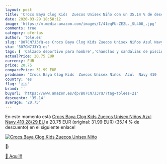 ```yaml
---
layout: post
title: 'Crocs Baya Clog Kids  Zuecos Unisex Niño con un 35.14 % de descuento'
date: 2020-03-29 18:58:12
image: 'https://m.media-amazon.com/images/I/41eqFU-ZE2L._SL400_.jpg'
comments: true
category: ofertas
author: 'tole.es'
slug: 'B07CN7J3YQ-es Crocs Baya Clog Kids Zuecos Unisex Niños Azul Navy 410...'
sku: 'B07CN7J3YQ-es'
tags: [ 'Calzado deportivo para hombre','Chanclas y sandalias de piscina para hombre','Sandalias de vestir para hombre','Zapatillas y calzado deportivo para hombre','Zapatos','Zapatos para hombre','Zapatos y complementos','zuecos', ]
actualPrice: 20.75 EUR
currency: EUR
price: 20.75
comparePrice: 31.99 EUR
prodname: 'Crocs Baya Clog Kids  Zuecos Unisex Niños  Azul  Navy 410   28/29 EU'
country: 'es'
flag: '🇪🇸'
brand: ''
buyurl: 'https://www.amazon.es/dp/B07CN7J3YQ/?tag=tolees-21'
descuento: '35.14'
average: '20.75'
---
```


En este momento está [Crocs Baya Clog Kids  Zuecos Unisex Niños  Azul  Navy 410   28/29 EU](https://www.amazon.es/dp/B07CN7J3YQ/?tag=tolees-21) a 20.75 EUR (original: 31.99 EUR) (35.14 %  de descuento) en el siguiente enlace!

[![Crocs Baya Clog Kids  Zuecos Unisex Niño](https://m.media-amazon.com/images/I/41eqFU-ZE2L._SL400_.jpg)](https://www.amazon.es/dp/B07CN7J3YQ/?tag=tolees-21)

🔎:


[🛒 Aquí!!!](https://www.amazon.es/dp/B07CN7J3YQ/?tag=tolees-21)
